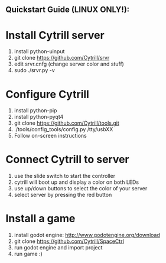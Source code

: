 ## Quickstart Guide (LINUX ONLY!):

# Install Cytrill server
1. install python-uinput
2. git clone https://github.com/Cytrill/srvr
3. edit srvr.cnfg (change server color and stuff)
4. sudo ./srvr.py -v

# Configure Cytrill
1. install python-pip
2. install python-pyqt4
3. git clone https://github.com/Cytrill/tools.git
4. ./tools/config_tools/config.py /tty/usbXX
5. Follow on-screen instructions

# Connect Cytrill to server
1. use the slide switch to start the controller
2. cytrill will boot up and display a color on both LEDs
3. use up/down buttons to select the color of your server 
4. select server by pressing the red button

# Install a game
1. install godot engine: http://www.godotengine.org/download
2. git clone https://github.com/Cytrill/SpaceCtrl
3. run godot engine and import project
4. run game :)


